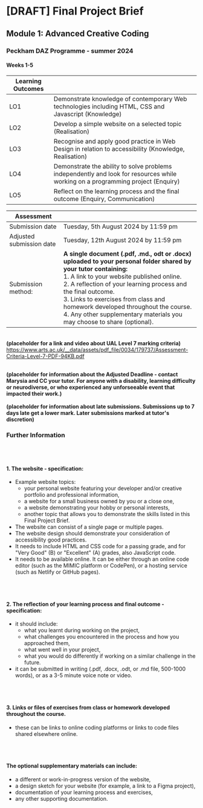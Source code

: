 # [DRAFT] Final Project Brief
## Module 1: Advanced Creative Coding
### Peckham DAZ Programme - summer 2024
#### Weeks 1-5

| Learning Outcomes | |
|-------------------|--|
| LO1               | Demonstrate knowledge of contemporary Web technologies including HTML, CSS and Javascript (Knowledge)                           |
| LO2               | Develop a simple website on a selected topic (Realisation)                                                                      |
| LO3               | Recognise and apply good practice in Web Design in relation to accessibility (Knowledge, Realisation)                           |
| LO4               | Demonstrate the ability to solve problems independently and look for resources while working on a programming project (Enquiry) |
| LO5               | Reflect on the learning process and the final outcome (Enquiry, Communication)                                                  |

| Assessment               |                                                                                                                                                                                                                                                                                                                                                                                                         |
|--------------------------|---------------------------------------------------------------------------------------------------------------------------------------------------------------------------------------------------------------------------------------------------------------------------------------------------------------------------------------------------------------------------------------------------------|
| Submission date          | Tuesday, 5th August 2024 by 11:59 pm                                                                                                                                                                                                                                                                                                                                                                    |
| Adjusted submission date | Tuesday, 12th August 2024 by 11:59 pm                                                                                                                                                                                                                                                                                                                                                                   |
| Submission method:       | **A single document (.pdf, .md., odt or .docx) uploaded to your personal folder shared by your tutor containing:**<br/>1. A link to your website published online.<br/>2. A reflection of your learning process and the final outcome.<br/>3. Links  to exercises from class and homework developed throughout the course.<br/>4. Any other supplementary materials you may choose to share (optional). |  ----------- |----------------|   |                                         
**<br>(placeholder for a link and video about UAL Level 7 marking criteria)<br>**
https://www.arts.ac.uk/__data/assets/pdf_file/0034/179737/Assessment-Criteria-Level-7-PDF-94KB.pdf<br><br>

**(placeholder for information about the Adjusted Deadline - contact Marysia and CC your tutor. For anyone with a disability, learning difficulty or neurodiverse, or who experienced any unforseeable event that impacted their work.)<br><br>
(placeholder for information about late submissions. Submissions up to 7 days late get a lower mark. Later submissions marked at tutor's discretion)**
### Further Information
<br><br>
#### 1. The website - specification:
- Example website topics:
  - your personal website featuring your developer and/or creative portfolio and professional information,
  - a website for a small business owned by you or a close one,
  - a website demonstrating your hobby or personal interests,
  - another topic that allows you to demonstrate the skills listed in this Final Project Brief.
- The website can consist of a single page or multiple pages.
- The website design should demonstrate your consideration of accessibility good practices.
- It needs to include HTML and CSS code for a passing grade, and for "Very Good" (B) or "Excellent" (A) grades, also JavaScript code. 
- It needs to be available online. It can be either through an online code editor (such as the MIMIC platform or CodePen), or a hosting service (such as Netlify or GitHub pages).

<br><br>
#### 2. The reflection of your learning process and final outcome - specification:
- it should include:
  - what you learnt during working on the project,
  - what challenges you encountered in the process and how you approached them,
  - what went well in your project,
  - what you would do differently if working on a similar challenge in the future.
- it can be submitted in writing (.pdf, .docx, .odt, or .md file, 500-1000 words), or as a 3-5 minute voice note or video.

<br><br>

#### 3. Links or files of exercises from class or homework developed throughout the course.
- these can be links to online coding platforms or links to code files shared elsewhere online.

<br><br>
#### The optional supplementary materials can include:
- a different or work-in-progress version of the website,
- a design sketch for your website (for example, a link to a Figma project),
- documentation of your learning process and exercises,
- any other supporting documentation.


